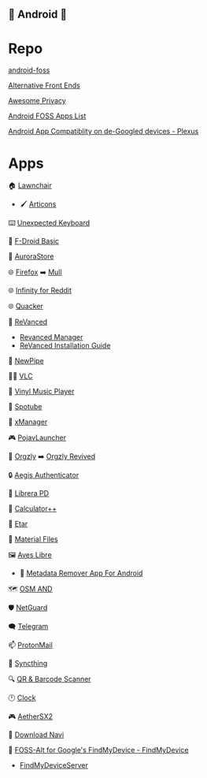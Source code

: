## 📱 Android 📱

# Repo

[android-foss](https://github.com/offa/android-foss)

[Alternative Front Ends](https://github.com/mendel5/alternative-front-ends)

[Awesome Privacy](https://github.com/pluja/awesome-privacy)

[Android FOSS Apps List](https://brainfucksec.github.io/android-foss-apps-list)

[Android App Compatiblity on de-Googled devices - Plexus](https://plexus.techlore.tech/) 


# Apps

🏠 [Lawnchair](https://github.com/LawnchairLauncher/lawnchair)
  - 🖌️ [Articons](https://github.com/Arcticons-Team/Arcticons)

⌨️ [Unexpected Keyboard](https://github.com/Julow/Unexpected-Keyboard)

👜 [F-Droid Basic](https://f-droid.org/en/packages/org.fdroid.basic/)

👜 [AuroraStore](https://gitlab.com/AuroraOSS/AuroraStore)

🌐 [Firefox](https://www.mozilla.org/en-US/firefox/) ➡️ [Mull](https://github.com/divested-mobile/mull-fenix)

🌐 [Infinity for Reddit](https://github.com/Docile-Alligator/Infinity-For-Reddit)

🌐 [Quacker](https://github.com/TheHCJ/Quacker)

🎥 [ReVanced](https://github.com/revanced)
  - [Revanced Manager](https://github.com/ReVanced/revanced-manager)
  - [ReVanced Installation Guide](https://www.reddit.com/r/revancedapp/comments/xlcny9/revanced_manager_guide_for_dummies/?context=3) 

🎥 [NewPipe](https://github.com/TeamNewPipe/NewPipe)

🎥🎵 [VLC](https://www.videolan.org/vlc/)

🎵 [Vinyl Music Player](https://github.com/VinylMusicPlayer/VinylMusicPlayer)

🎵 [Spotube](https://github.com/KRTirtho/spotube)

🎵 [xManager](https://github.com/Team-xManager/xManager)

🎮 [PojavLauncher](https://github.com/PojavLauncherTeam/PojavLauncher)

📓 [Orgzly](https://github.com/orgzly/orgzly-android) ➡️ [Orgzly Revived](https://github.com/orgzly-revived/orgzly-android-revived)

🔒 [Aegis Authenticator](https://github.com/beemdevelopment/Aegis)

📖 [Librera PD](https://github.com/foobnix/LibreraReader)

🧮 [Calculator++](https://github.com/Bubu/android-calculatorpp)

📆 [Etar](https://www.videolan.org/vlc/)

📁 [Material Files](https://www.videolan.org/vlc/)

🖼️ [Aves Libre](https://github.com/deckerst/aves)
  - 🧰 [Metadata Remover App For Android](https://github.com/Crazy-Marvin/MetadataRemover)

🗺️ [OSM AND](https://github.com/osmandapp/Osmand)

🛡️ [NetGuard](https://github.com/M66B/NetGuard)

🗨️ [Telegram](https://github.com/Telegram-FOSS-Team/Telegram-FOSS)

📫 [ProtonMail](https://github.com/ProtonMail/android-mail)

🔄 [Syncthing](https://github.com/syncthing/syncthing-android)

🔍 [QR & Barcode Scanner](https://github.com/wewewe718/QrAndBarcodeScanner)

🕛 [Clock](https://f-droid.org/en/packages/com.best.deskclock/)

🎮 [AetherSX2](https://github.com/AetherSX2/AetherSX2)

📂 [Download Navi](https://github.com/TachibanaGeneralLaboratories/download-navi)

📍 [FOSS-Alt for Google's FindMyDevice - FindMyDevice](https://gitlab.com/Nulide/findmydevice) 
  - [FindMyDeviceServer](https://gitlab.com/Nulide/findmydeviceserver) 

 
